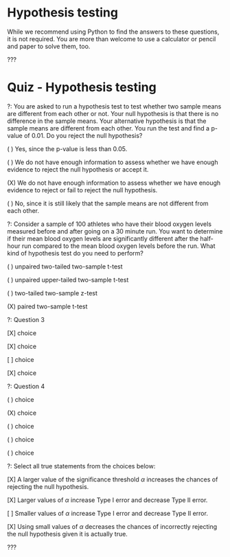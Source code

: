 # Hypothesis testing

While we recommend using Python to find the answers to these questions, it is not required. You are more than welcome to use a calculator or pencil and paper to solve them, too.

???

# Quiz - Hypothesis testing

?: You are asked to run a hypothesis test to test whether two sample means are different from each other or not. Your null hypothesis is that there is no difference in the sample means. Your alternative hypothesis is that the sample means are different from each other. You run the test and find a p-value of 0.01. Do you reject the null hypothesis?

( ) Yes, since the p-value is less than 0.05.

( ) We do not have enough information to assess whether we have enough evidence to reject the null hypothesis or accept it.

(X) We do not have enough information to assess whether we have enough evidence to reject or fail to reject the null hypothesis. 

( ) No, since it is still likely that the sample means are not different from each other.

?: Consider a sample of 100 athletes who have their blood oxygen levels measured before and after going on a 30 minute run. You want to determine if their mean blood oxygen levels are significantly different after the half-hour run compared to the mean blood oxygen levels before the run. What kind of hypothesis test do you need to perform? 

( ) unpaired two-tailed two-sample t-test 

( ) unpaired upper-tailed two-sample t-test 

( ) two-tailed two-sample z-test 

(X) paired two-sample t-test 


?: Question 3

[X] choice

[X] choice

[ ] choice

[X] choice

?: Question 4

( ) choice

(X) choice

( ) choice

( ) choice

( ) choice

?: Select all true statements from the choices below: 

[X] A larger value of the significance threshold $\alpha$ increases the chances of rejecting the null hypothesis.

[X] Larger values of $\alpha$ increase Type I error and decrease Type II error.

[ ] Smaller values of $\alpha$ increase Type I error and decrease Type II error.

[X] Using small values of $\alpha$ decreases the chances of incorrectly rejecting the null hypothesis given it is actually true.


???